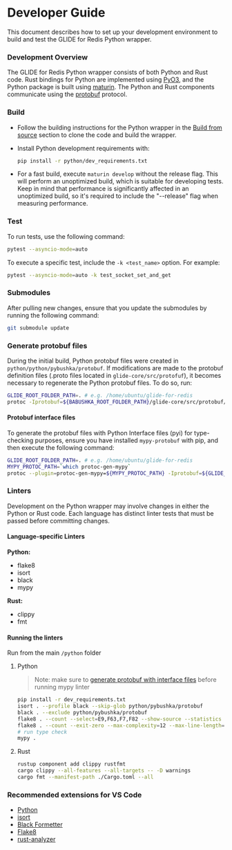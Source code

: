 # Developer Guide

This document describes how to set up your development environment to build and test the GLIDE for Redis Python wrapper.

### Development Overview

The GLIDE for Redis Python wrapper consists of both Python and Rust code. Rust bindings for Python are implemented using [PyO3](https://github.com/PyO3/pyo3), and the Python package is built using [maturin](https://github.com/PyO3/maturin). The Python and Rust components communicate using the [protobuf](https://github.com/protocolbuffers/protobuf) protocol.


### Build

- Follow the building instructions for the Python wrapper in the [Build from source](https://github.com/aws/glide-for-redis/blob/main/python/README.md#build-from-source) section to clone the code and build the wrapper.

- Install Python development requirements with:

    ```bash
    pip install -r python/dev_requirements.txt
    ```

- For a fast build, execute `maturin develop` without the release flag. This will perform an unoptimized build, which is suitable for developing tests. Keep in mind that performance is significantly affected in an unoptimized build, so it's required to include the "--release" flag when measuring performance.


### Test

To run tests, use the following command:

```bash
pytest --asyncio-mode=auto
```

To execute a specific test, include the `-k <test_name>` option. For example:

```bash
pytest --asyncio-mode=auto -k test_socket_set_and_get
```

### Submodules

After pulling new changes, ensure that you update the submodules by running the following command:

```bash
git submodule update
```

### Generate protobuf files
During the initial build, Python protobuf files were created in `python/python/pybushka/protobuf`. If modifications are made to the protobuf definition files (.proto files located in `glide-core/src/protofuf`), it becomes necessary to regenerate the Python protobuf files. To do so, run:

```bash
GLIDE_ROOT_FOLDER_PATH=. # e.g. /home/ubuntu/glide-for-redis
protoc -Iprotobuf=${BABUSHKA_ROOT_FOLDER_PATH}/glide-core/src/protobuf/ --python_out=${GLIDE_ROOT_FOLDER_PATH}/python/python/pybushka ${GLIDE_ROOT_FOLDER_PATH}/glide-core/src/protobuf/*.proto
``` 

#### Protobuf interface files
To generate the protobuf files with Python Interface files (pyi) for type-checking purposes, ensure you have installed `mypy-protobuf` with pip, and then execute the following command:

```bash
GLIDE_ROOT_FOLDER_PATH=. # e.g. /home/ubuntu/glide-for-redis
MYPY_PROTOC_PATH=`which protoc-gen-mypy`
protoc --plugin=protoc-gen-mypy=${MYPY_PROTOC_PATH} -Iprotobuf=${GLIDE_ROOT_FOLDER_PATH}/glide-core/src/protobuf/ --python_out=${GLIDE_ROOT_FOLDER_PATH}/python/python/pybushka --mypy_out=${GLIDE_ROOT_FOLDER_PATH}/python/python/pybushka ${GLIDE_ROOT_FOLDER_PATH}/glide-core/src/protobuf/*.proto
```

### Linters
Development on the Python wrapper may involve changes in either the Python or Rust code. Each language has distinct linter tests that must be passed before committing changes.

#### Language-specific Linters

__Python:__
- flake8
- isort
- black
- mypy

__Rust:__
- clippy
- fmt

#### Running the linters
Run from the main `/python` folder
1. Python
    > Note: make sure to [generate protobuf with interface files]("#protobuf-interface-files") before running mypy linter
    ```bash
    pip install -r dev_requirements.txt
    isort . --profile black --skip-glob python/pybushka/protobuf
    black . --exclude python/pybushka/protobuf
    flake8 . --count --select=E9,F63,F7,F82 --show-source --statistics --exclude=python/pybushka/protobuf,.env/* --extend-ignore=E230
    flake8 . --count --exit-zero --max-complexity=12 --max-line-length=127 --statistics --exclude=python/pybushka/protobuf,.env/* --extend-ignore=E230
    # run type check
    mypy .
    ```
2. Rust
    ```bash
    rustup component add clippy rustfmt
    cargo clippy --all-features --all-targets -- -D warnings
    cargo fmt --manifest-path ./Cargo.toml --all

    ```

### Recommended extensions for VS Code
-   [Python](https://marketplace.visualstudio.com/items?itemName=ms-python.python)
-   [isort](https://marketplace.visualstudio.com/items?itemName=ms-python.isort)
-   [Black Formetter](https://marketplace.visualstudio.com/items?itemName=ms-python.black-formatter)
-   [Flake8](https://marketplace.visualstudio.com/items?itemName=ms-python.flake8)
-   [rust-analyzer](https://marketplace.visualstudio.com/items?itemName=rust-lang.rust-analyzer)
